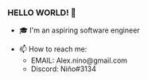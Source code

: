 ### HELLO WORLD! 👋

- 🎓  I'm an aspiring software engineer
<ul>
<li>📫  How to reach me:
<ul>
<li>EMAIL:   Alex.nino@gmail.com
<li>Discord: Niño#3134
 </li>
</ul></li>

<!--
**AlexxNino/AlexxNino** is a ✨ _special_ ✨ repository because its `README.md` (this file) appears on your GitHub profile.

Here are some ideas to get you started:

- 🔭 I’m currently working on ...
- 🌱 I’m currently learning ...
- 👯 I’m looking to collaborate on ...
- 🤔 I’m looking for help with ...
- 💬 Ask me about ...
- 📫 How to reach me: ...
- 😄 Pronouns: ...
- ⚡ Fun fact: ...
-->
